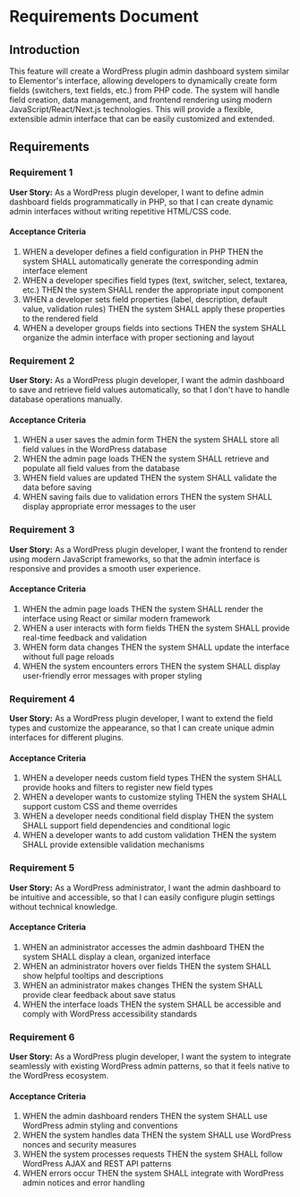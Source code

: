 # Requirements Document

## Introduction

This feature will create a WordPress plugin admin dashboard system similar to Elementor's interface, allowing developers to dynamically create form fields (switchers, text fields, etc.) from PHP code. The system will handle field creation, data management, and frontend rendering using modern JavaScript/React/Next.js technologies. This will provide a flexible, extensible admin interface that can be easily customized and extended.

## Requirements

### Requirement 1

**User Story:** As a WordPress plugin developer, I want to define admin dashboard fields programmatically in PHP, so that I can create dynamic admin interfaces without writing repetitive HTML/CSS code.

#### Acceptance Criteria

1. WHEN a developer defines a field configuration in PHP THEN the system SHALL automatically generate the corresponding admin interface element
2. WHEN a developer specifies field types (text, switcher, select, textarea, etc.) THEN the system SHALL render the appropriate input component
3. WHEN a developer sets field properties (label, description, default value, validation rules) THEN the system SHALL apply these properties to the rendered field
4. WHEN a developer groups fields into sections THEN the system SHALL organize the admin interface with proper sectioning and layout

### Requirement 2

**User Story:** As a WordPress plugin developer, I want the admin dashboard to save and retrieve field values automatically, so that I don't have to handle database operations manually.

#### Acceptance Criteria

1. WHEN a user saves the admin form THEN the system SHALL store all field values in the WordPress database
2. WHEN the admin page loads THEN the system SHALL retrieve and populate all field values from the database
3. WHEN field values are updated THEN the system SHALL validate the data before saving
4. WHEN saving fails due to validation errors THEN the system SHALL display appropriate error messages to the user

### Requirement 3

**User Story:** As a WordPress plugin developer, I want the frontend to render using modern JavaScript frameworks, so that the admin interface is responsive and provides a smooth user experience.

#### Acceptance Criteria

1. WHEN the admin page loads THEN the system SHALL render the interface using React or similar modern framework
2. WHEN a user interacts with form fields THEN the system SHALL provide real-time feedback and validation
3. WHEN form data changes THEN the system SHALL update the interface without full page reloads
4. WHEN the system encounters errors THEN the system SHALL display user-friendly error messages with proper styling

### Requirement 4

**User Story:** As a WordPress plugin developer, I want to extend the field types and customize the appearance, so that I can create unique admin interfaces for different plugins.

#### Acceptance Criteria

1. WHEN a developer needs custom field types THEN the system SHALL provide hooks and filters to register new field types
2. WHEN a developer wants to customize styling THEN the system SHALL support custom CSS and theme overrides
3. WHEN a developer needs conditional field display THEN the system SHALL support field dependencies and conditional logic
4. WHEN a developer wants to add custom validation THEN the system SHALL provide extensible validation mechanisms

### Requirement 5

**User Story:** As a WordPress administrator, I want the admin dashboard to be intuitive and accessible, so that I can easily configure plugin settings without technical knowledge.

#### Acceptance Criteria

1. WHEN an administrator accesses the admin dashboard THEN the system SHALL display a clean, organized interface
2. WHEN an administrator hovers over fields THEN the system SHALL show helpful tooltips and descriptions
3. WHEN an administrator makes changes THEN the system SHALL provide clear feedback about save status
4. WHEN the interface loads THEN the system SHALL be accessible and comply with WordPress accessibility standards

### Requirement 6

**User Story:** As a WordPress plugin developer, I want the system to integrate seamlessly with existing WordPress admin patterns, so that it feels native to the WordPress ecosystem.

#### Acceptance Criteria

1. WHEN the admin dashboard renders THEN the system SHALL use WordPress admin styling and conventions
2. WHEN the system handles data THEN the system SHALL use WordPress nonces and security measures
3. WHEN the system processes requests THEN the system SHALL follow WordPress AJAX and REST API patterns
4. WHEN errors occur THEN the system SHALL integrate with WordPress admin notices and error handling